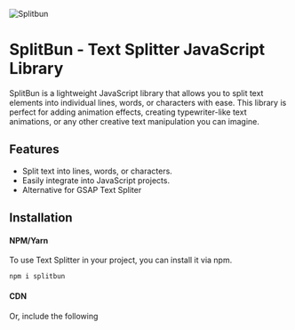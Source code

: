![Splitbun](https://github.com/farisphp/splitbun/assets/40329676/16103676-4f9d-4fd2-8329-96ed67c3a39e)

# SplitBun - Text Splitter JavaScript Library

SplitBun is a lightweight JavaScript library that allows you to split text elements into individual lines, words, or characters with ease. This library is perfect for adding animation effects, creating typewriter-like text animations, or any other creative text manipulation you can imagine.

## Features

- Split text into lines, words, or characters.
- Easily integrate into JavaScript projects.
- Alternative for GSAP Text Spliter

## Installation

#### NPM/Yarn
To use Text Splitter in your project, you can install it via npm.

```
npm i splitbun
```

#### CDN
Or, include the following <script> tag to load splitBun from a CDN.
```
<script src="https://unpkg.com/splitbun"></script>
```

## Usage

To use SplitBun, you need to select the text element you want to split and initialize it. Here's a basic example:

```
import splitBun from 'splitbun'

splitBun('#target',{
    type: 'lines'
})
```

## API Reference

SplitBun(target, [options])

#### Target

The target element(s) for the SplitBun call. This can be a selector string or a collection of elements (ie NodeList, jQuery object, or array).

#### Options

| Name         | Type                  | Description                                                                            |
| :----------- | :-------------------- | :------------------------------------------------------------------------------------- |
| `type`       | `lines, words, or chars` | **Default to lines**. splits text element into individual lines, words, or characters. |
| `onComplete` | `function`            | Function that will be executed after text splitting is completed.                      |
| `wrapperClass` | `string`            | Custom class for wrapper element                      |
| `innerClass` | `string`            | Custom class for inner element                      |
| `wrapperStyle` | `Partial<CSSStyleDeclaration>`            | Custom class for wrapper element                      |
| `innerStyle` | `Partial<CSSStyleDeclaration>`            | Custom class for inner element                      |


## Example

Here are a few examples of how you can use SplitBun:

#### Splitting text into lines

```
splitBun("[text-split]", {
    type: 'lines',
});
```

#### Splitting text into words

```
splitBun("[text-split]", {
    type: 'words',
});
```

#### Splitting text into characters

```
splitBun("[text-split]", {
    type: 'chars',
});
```

#### Using onComplete callback

```
splitBun("[text-split]", {
    type: 'lines',
    onComplete: () => {
        console.log('split text completed)
    },
});
```

#### Using custom class

```
splitBun("[text-split]", {
    type: 'lines',
    innerClass: 'text-slide-up'
});
```

Thank you for using SplitBun! We hope you find it helpful for your text animation and manipulation needs. If you have any questions or encounter issues, please don't hesitate to get in touch.
